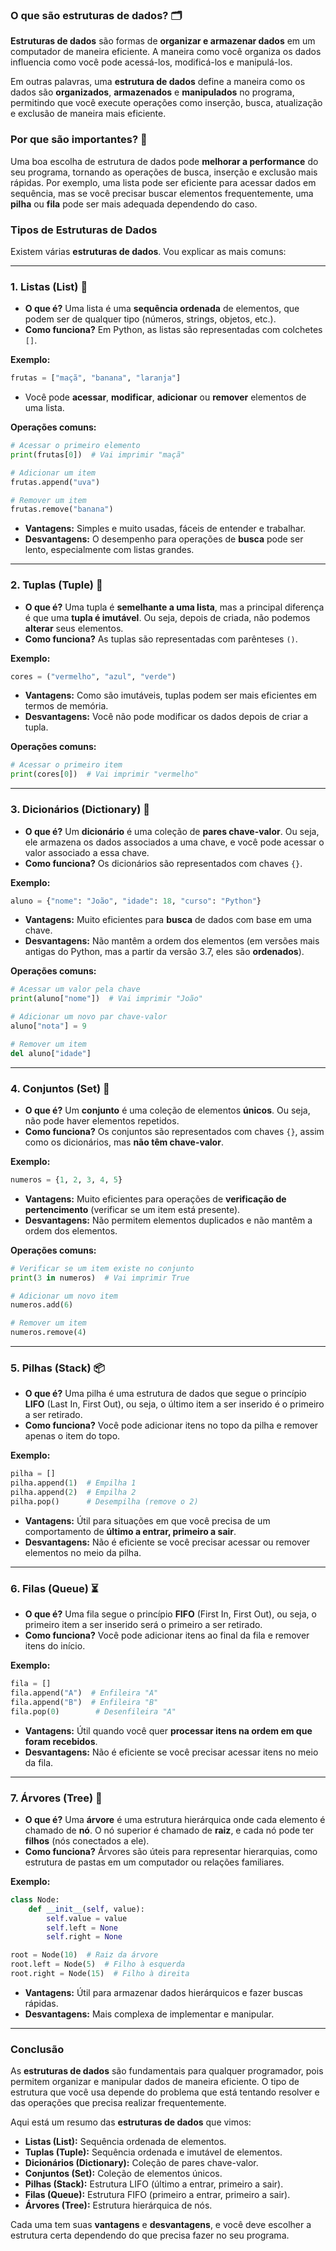 ### O que são **estruturas de dados**? 🗂️

**Estruturas de dados** são formas de **organizar e armazenar dados** em um computador de maneira eficiente. A maneira como você organiza os dados influencia como você pode acessá-los, modificá-los e manipulá-los.

Em outras palavras, uma **estrutura de dados** define a maneira como os dados são **organizados**, **armazenados** e **manipulados** no programa, permitindo que você execute operações como inserção, busca, atualização e exclusão de maneira mais eficiente.

### Por que são importantes? 🔑

Uma boa escolha de estrutura de dados pode **melhorar a performance** do seu programa, tornando as operações de busca, inserção e exclusão mais rápidas. Por exemplo, uma lista pode ser eficiente para acessar dados em sequência, mas se você precisar buscar elementos frequentemente, uma **pilha** ou **fila** pode ser mais adequada dependendo do caso.

### Tipos de Estruturas de Dados

Existem várias **estruturas de dados**. Vou explicar as mais comuns:

---

### 1. **Listas (List)** 📃

* **O que é?** Uma lista é uma **sequência ordenada** de elementos, que podem ser de qualquer tipo (números, strings, objetos, etc.).
* **Como funciona?** Em Python, as listas são representadas com colchetes `[]`.

**Exemplo:**

```python
frutas = ["maçã", "banana", "laranja"]
```

* Você pode **acessar**, **modificar**, **adicionar** ou **remover** elementos de uma lista.

**Operações comuns:**

```python
# Acessar o primeiro elemento
print(frutas[0])  # Vai imprimir "maçã"

# Adicionar um item
frutas.append("uva")

# Remover um item
frutas.remove("banana")
```

* **Vantagens:** Simples e muito usadas, fáceis de entender e trabalhar.
* **Desvantagens:** O desempenho para operações de **busca** pode ser lento, especialmente com listas grandes.

---

### 2. **Tuplas (Tuple)** 🧩

* **O que é?** Uma tupla é **semelhante a uma lista**, mas a principal diferença é que uma **tupla é imutável**. Ou seja, depois de criada, não podemos **alterar** seus elementos.
* **Como funciona?** As tuplas são representadas com parênteses `()`.

**Exemplo:**

```python
cores = ("vermelho", "azul", "verde")
```

* **Vantagens:** Como são imutáveis, tuplas podem ser mais eficientes em termos de memória.
* **Desvantagens:** Você não pode modificar os dados depois de criar a tupla.

**Operações comuns:**

```python
# Acessar o primeiro item
print(cores[0])  # Vai imprimir "vermelho"
```

---

### 3. **Dicionários (Dictionary)** 🔑

* **O que é?** Um **dicionário** é uma coleção de **pares chave-valor**. Ou seja, ele armazena os dados associados a uma chave, e você pode acessar o valor associado a essa chave.
* **Como funciona?** Os dicionários são representados com chaves `{}`.

**Exemplo:**

```python
aluno = {"nome": "João", "idade": 18, "curso": "Python"}
```

* **Vantagens:** Muito eficientes para **busca** de dados com base em uma chave.
* **Desvantagens:** Não mantêm a ordem dos elementos (em versões mais antigas do Python, mas a partir da versão 3.7, eles são **ordenados**).

**Operações comuns:**

```python
# Acessar um valor pela chave
print(aluno["nome"])  # Vai imprimir "João"

# Adicionar um novo par chave-valor
aluno["nota"] = 9

# Remover um item
del aluno["idade"]
```

---

### 4. **Conjuntos (Set)** 🧩

* **O que é?** Um **conjunto** é uma coleção de elementos **únicos**. Ou seja, não pode haver elementos repetidos.
* **Como funciona?** Os conjuntos são representados com chaves `{}`, assim como os dicionários, mas **não têm chave-valor**.

**Exemplo:**

```python
numeros = {1, 2, 3, 4, 5}
```

* **Vantagens:** Muito eficientes para operações de **verificação de pertencimento** (verificar se um item está presente).
* **Desvantagens:** Não permitem elementos duplicados e não mantêm a ordem dos elementos.

**Operações comuns:**

```python
# Verificar se um item existe no conjunto
print(3 in numeros)  # Vai imprimir True

# Adicionar um novo item
numeros.add(6)

# Remover um item
numeros.remove(4)
```

---

### 5. **Pilhas (Stack)** 📦

* **O que é?** Uma pilha é uma estrutura de dados que segue o princípio **LIFO** (Last In, First Out), ou seja, o último item a ser inserido é o primeiro a ser retirado.
* **Como funciona?** Você pode adicionar itens no topo da pilha e remover apenas o item do topo.

**Exemplo:**

```python
pilha = []
pilha.append(1)  # Empilha 1
pilha.append(2)  # Empilha 2
pilha.pop()      # Desempilha (remove o 2)
```

* **Vantagens:** Útil para situações em que você precisa de um comportamento de **último a entrar, primeiro a sair**.
* **Desvantagens:** Não é eficiente se você precisar acessar ou remover elementos no meio da pilha.

---

### 6. **Filas (Queue)** ⏳

* **O que é?** Uma fila segue o princípio **FIFO** (First In, First Out), ou seja, o primeiro item a ser inserido será o primeiro a ser retirado.
* **Como funciona?** Você pode adicionar itens ao final da fila e remover itens do início.

**Exemplo:**

```python
fila = []
fila.append("A")  # Enfileira "A"
fila.append("B")  # Enfileira "B"
fila.pop(0)        # Desenfileira "A"
```

* **Vantagens:** Útil quando você quer **processar itens na ordem em que foram recebidos**.
* **Desvantagens:** Não é eficiente se você precisar acessar itens no meio da fila.

---

### 7. **Árvores (Tree)** 🌳

* **O que é?** Uma **árvore** é uma estrutura hierárquica onde cada elemento é chamado de **nó**. O nó superior é chamado de **raiz**, e cada nó pode ter **filhos** (nós conectados a ele).
* **Como funciona?** Árvores são úteis para representar hierarquias, como estrutura de pastas em um computador ou relações familiares.

**Exemplo:**

```python
class Node:
    def __init__(self, value):
        self.value = value
        self.left = None
        self.right = None

root = Node(10)  # Raiz da árvore
root.left = Node(5)  # Filho à esquerda
root.right = Node(15)  # Filho à direita
```

* **Vantagens:** Útil para armazenar dados hierárquicos e fazer buscas rápidas.
* **Desvantagens:** Mais complexa de implementar e manipular.

---

### Conclusão

As **estruturas de dados** são fundamentais para qualquer programador, pois permitem organizar e manipular dados de maneira eficiente. O tipo de estrutura que você usa depende do problema que está tentando resolver e das operações que precisa realizar frequentemente.

Aqui está um resumo das **estruturas de dados** que vimos:

* **Listas (List):** Sequência ordenada de elementos.
* **Tuplas (Tuple):** Sequência ordenada e imutável de elementos.
* **Dicionários (Dictionary):** Coleção de pares chave-valor.
* **Conjuntos (Set):** Coleção de elementos únicos.
* **Pilhas (Stack):** Estrutura LIFO (último a entrar, primeiro a sair).
* **Filas (Queue):** Estrutura FIFO (primeiro a entrar, primeiro a sair).
* **Árvores (Tree):** Estrutura hierárquica de nós.

Cada uma tem suas **vantagens** e **desvantagens**, e você deve escolher a estrutura certa dependendo do que precisa fazer no seu programa.



